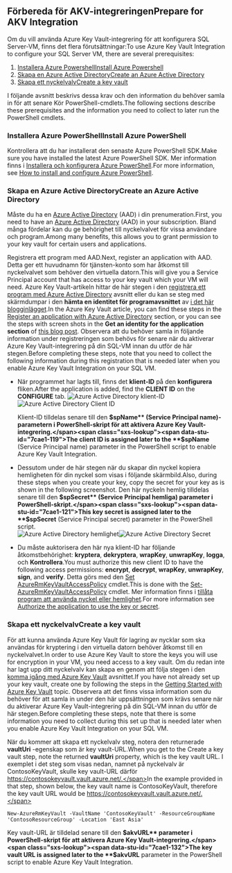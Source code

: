## <a name="prepare-for-akv-integration"></a><span data-ttu-id="7cae1-101">Förbereda för AKV-integreringen</span><span class="sxs-lookup"><span data-stu-id="7cae1-101">Prepare for AKV Integration</span></span>
<span data-ttu-id="7cae1-102">Om du vill använda Azure Key Vault-integrering för att konfigurera SQL Server-VM, finns det flera förutsättningar:</span><span class="sxs-lookup"><span data-stu-id="7cae1-102">To use Azure Key Vault Integration to configure your SQL Server VM, there are several prerequisites:</span></span> 

1. [<span data-ttu-id="7cae1-103">Installera Azure Powershell</span><span class="sxs-lookup"><span data-stu-id="7cae1-103">Install Azure Powershell</span></span>](#install-azure-powershell)
2. [<span data-ttu-id="7cae1-104">Skapa en Azure Active Directory</span><span class="sxs-lookup"><span data-stu-id="7cae1-104">Create an Azure Active Directory</span></span>](#create-an-azure-active-directory)
3. [<span data-ttu-id="7cae1-105">Skapa ett nyckelvalv</span><span class="sxs-lookup"><span data-stu-id="7cae1-105">Create a key vault</span></span>](#create-a-key-vault)

<span data-ttu-id="7cae1-106">I följande avsnitt beskrivs dessa krav och den information du behöver samla in för att senare Kör PowerShell-cmdlets.</span><span class="sxs-lookup"><span data-stu-id="7cae1-106">The following sections describe these prerequisites and the information you need to collect to later run the PowerShell cmdlets.</span></span>

### <a name="install-azure-powershell"></a><span data-ttu-id="7cae1-107">Installera Azure PowerShell</span><span class="sxs-lookup"><span data-stu-id="7cae1-107">Install Azure PowerShell</span></span>
<span data-ttu-id="7cae1-108">Kontrollera att du har installerat den senaste Azure PowerShell SDK.</span><span class="sxs-lookup"><span data-stu-id="7cae1-108">Make sure you have installed the latest Azure PowerShell SDK.</span></span> <span data-ttu-id="7cae1-109">Mer information finns i [Installera och konfigurera Azure PowerShell](/powershell/azureps-cmdlets-docs).</span><span class="sxs-lookup"><span data-stu-id="7cae1-109">For more information, see [How to install and configure Azure PowerShell](/powershell/azureps-cmdlets-docs).</span></span>

### <a name="create-an-azure-active-directory"></a><span data-ttu-id="7cae1-110">Skapa en Azure Active Directory</span><span class="sxs-lookup"><span data-stu-id="7cae1-110">Create an Azure Active Directory</span></span>
<span data-ttu-id="7cae1-111">Måste du ha en [Azure Active Directory](https://azure.microsoft.com/trial/get-started-active-directory/) (AAD) i din prenumeration.</span><span class="sxs-lookup"><span data-stu-id="7cae1-111">First, you need to have an [Azure Active Directory](https://azure.microsoft.com/trial/get-started-active-directory/) (AAD) in your subscription.</span></span> <span data-ttu-id="7cae1-112">Bland många fördelar kan du ge behörighet till nyckelvalvet för vissa användare och program.</span><span class="sxs-lookup"><span data-stu-id="7cae1-112">Among many benefits, this allows you to grant permission to your key vault for certain users and applications.</span></span>

<span data-ttu-id="7cae1-113">Registrera ett program med AAD.</span><span class="sxs-lookup"><span data-stu-id="7cae1-113">Next, register an application with AAD.</span></span> <span data-ttu-id="7cae1-114">Detta ger ett huvudnamn för tjänsten-konto som har åtkomst till nyckelvalvet som behöver den virtuella datorn.</span><span class="sxs-lookup"><span data-stu-id="7cae1-114">This will give you a Service Principal account that has access to your key vault which your VM will need.</span></span> <span data-ttu-id="7cae1-115">Azure Key Vault-artikeln hittar de här stegen i den [registrera ett program med Azure Active Directory](../articles/key-vault/key-vault-get-started.md#register) avsnitt eller du kan se steg med skärmdumpar i den **hämta en identitet för programavsnittet**  av [i det här blogginlägget](http://blogs.technet.com/b/kv/archive/2015/01/09/azure-key-vault-step-by-step.aspx).</span><span class="sxs-lookup"><span data-stu-id="7cae1-115">In the Azure Key Vault article, you can find these steps in the [Register an application with Azure Active Directory](../articles/key-vault/key-vault-get-started.md#register) section, or you can see the steps with screen shots in the **Get an identity for the application section** of [this blog post](http://blogs.technet.com/b/kv/archive/2015/01/09/azure-key-vault-step-by-step.aspx).</span></span> <span data-ttu-id="7cae1-116">Observera att du behöver samla in följande information under registreringen som behövs för senare när du aktiverar Azure Key Vault-integrering på din SQL-VM innan du utför de här stegen.</span><span class="sxs-lookup"><span data-stu-id="7cae1-116">Before completing these steps, note that you need to collect the following information during this registration that is needed later when you enable Azure Key Vault Integration on your SQL VM.</span></span>

* <span data-ttu-id="7cae1-117">När programmet har lagts till, finns det **klient-ID** på den **konfigurera** fliken.</span><span class="sxs-lookup"><span data-stu-id="7cae1-117">After the application is added, find the **CLIENT ID**  on the **CONFIGURE** tab.</span></span> 
    <span data-ttu-id="7cae1-118">![Azure Active Directory klient-ID](./media/virtual-machines-sql-server-akv-prepare/aad-client-id.png)</span><span class="sxs-lookup"><span data-stu-id="7cae1-118">![Azure Active Directory Client ID](./media/virtual-machines-sql-server-akv-prepare/aad-client-id.png)</span></span>
  
    <span data-ttu-id="7cae1-119">Klient-ID tilldelas senare till den **$spName** (Service Principal name)-parametern i PowerShell-skript för att aktivera Azure Key Vault-integrering.</span><span class="sxs-lookup"><span data-stu-id="7cae1-119">The client ID is assigned later to the **$spName** (Service Principal name) parameter in the PowerShell script to enable Azure Key Vault Integration.</span></span> 
* <span data-ttu-id="7cae1-120">Dessutom under de här stegen när du skapar din nyckel kopiera hemligheten för din nyckel som visas i följande skärmbild.</span><span class="sxs-lookup"><span data-stu-id="7cae1-120">Also, during these steps when you create your key, copy the secret for your key as is shown in the following screenshot.</span></span> <span data-ttu-id="7cae1-121">Den här nyckeln hemlig tilldelas senare till den **$spSecret** (Service Principal hemliga) parameter i PowerShell-skript.</span><span class="sxs-lookup"><span data-stu-id="7cae1-121">This key secret is assigned later to the **$spSecret** (Service Principal secret) parameter in the PowerShell script.</span></span>  
    <span data-ttu-id="7cae1-122">![Azure Active Directory hemlighet](./media/virtual-machines-sql-server-akv-prepare/aad-sp-secret.png)</span><span class="sxs-lookup"><span data-stu-id="7cae1-122">![Azure Active Directory Secret](./media/virtual-machines-sql-server-akv-prepare/aad-sp-secret.png)</span></span>
* <span data-ttu-id="7cae1-123">Du måste auktorisera den här nya klient-ID har följande åtkomstbehörighet: **kryptera**, **dekryptera**, **wrapKey**, **unwrapKey**, **logga**, och **Kontrollera**.</span><span class="sxs-lookup"><span data-stu-id="7cae1-123">You must authorize this new client ID to have the following access permissions: **encrypt**, **decrypt**, **wrapKey**, **unwrapKey**, **sign**, and **verify**.</span></span> <span data-ttu-id="7cae1-124">Detta görs med den [Set AzureRmKeyVaultAccessPolicy](https://msdn.microsoft.com/library/azure/mt603625.aspx) cmdlet.</span><span class="sxs-lookup"><span data-stu-id="7cae1-124">This is done with the [Set-AzureRmKeyVaultAccessPolicy](https://msdn.microsoft.com/library/azure/mt603625.aspx) cmdlet.</span></span> <span data-ttu-id="7cae1-125">Mer information finns i [tillåta program att använda nyckel eller hemlighet](../articles/key-vault/key-vault-get-started.md#authorize).</span><span class="sxs-lookup"><span data-stu-id="7cae1-125">For more information see [Authorize the application to use the key or secret](../articles/key-vault/key-vault-get-started.md#authorize).</span></span>

### <a name="create-a-key-vault"></a><span data-ttu-id="7cae1-126">Skapa ett nyckelvalv</span><span class="sxs-lookup"><span data-stu-id="7cae1-126">Create a key vault</span></span>
<span data-ttu-id="7cae1-127">För att kunna använda Azure Key Vault för lagring av nycklar som ska användas för kryptering i den virtuella datorn behöver åtkomst till en nyckelvalvet.</span><span class="sxs-lookup"><span data-stu-id="7cae1-127">In order to use Azure Key Vault to store the keys you will use for encryption in your VM, you need access to a key vault.</span></span> <span data-ttu-id="7cae1-128">Om du redan inte har lagt upp ditt nyckelvalv kan skapa en genom att följa stegen i den [komma igång med Azure Key Vault](../articles/key-vault/key-vault-get-started.md) avsnittet.</span><span class="sxs-lookup"><span data-stu-id="7cae1-128">If you have not already set up your key vault, create one by following the steps in the [Getting Started with Azure Key Vault](../articles/key-vault/key-vault-get-started.md) topic.</span></span> <span data-ttu-id="7cae1-129">Observera att det finns vissa information som du behöver för att samla in under den här uppsättningen som krävs senare när du aktiverar Azure Key Vault-integrering på din SQL-VM innan du utför de här stegen.</span><span class="sxs-lookup"><span data-stu-id="7cae1-129">Before completing these steps, note that there is some information you need to collect during this set up that is needed later when you enable Azure Key Vault Integration on your SQL VM.</span></span>

<span data-ttu-id="7cae1-130">När du kommer att skapa ett nyckelvalv steg, notera den returnerade **vaultUri** -egenskap som är key vault-URL.</span><span class="sxs-lookup"><span data-stu-id="7cae1-130">When you get to the Create a key vault step, note the returned **vaultUri** property, which is the key vault URL.</span></span> <span data-ttu-id="7cae1-131">I exemplet i det steg som visas nedan, namnet på nyckelvalv är ContosoKeyVault, skulle key vault-URL därför https://contosokeyvault.vault.azure.net/.</span><span class="sxs-lookup"><span data-stu-id="7cae1-131">In the example provided in that step, shown below, the key vault name is ContosoKeyVault, therefore the key vault URL would be https://contosokeyvault.vault.azure.net/.</span></span>

    New-AzureRmKeyVault -VaultName 'ContosoKeyVault' -ResourceGroupName 'ContosoResourceGroup' -Location 'East Asia'

<span data-ttu-id="7cae1-132">Key vault-URL är tilldelad senare till den **$akvURL** parameter i PowerShell-skript för att aktivera Azure Key Vault-integrering.</span><span class="sxs-lookup"><span data-stu-id="7cae1-132">The key vault URL is assigned later to the **$akvURL** parameter in the PowerShell script to enable Azure Key Vault Integration.</span></span>

